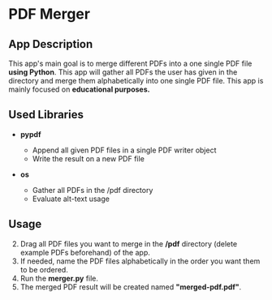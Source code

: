 # PDF Merger

## App Description

This app's main goal is to merge different PDFs into a one single PDF file **using Python**. This app will gather all PDFs the user has given in the directory and merge them alphabetically into one single PDF file. This app is mainly focused on **educational purposes.**

## Used Libraries

- **pypdf**
  - Append all given PDF files in a single PDF writer object
  - Write the result on a new PDF file
  
- **os**
  - Gather all PDFs in the /pdf directory
  - Evaluate alt-text usage

## Usage
 2. Drag all PDF files you want to merge in the **/pdf** directory (delete example PDFs beforehand) of the app.
 3. If needed, name the PDF files alphabetically in the order you want them to be ordered.
 4. Run the **merger.py** file.
 5. The merged PDF result will be created named **"merged-pdf.pdf"**.
